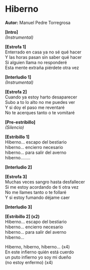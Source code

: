 # Hiberno  
**Autor:** Manuel Pedre Torregrosa  

**[Intro]**  
*(Instrumental)*  

**[Estrofa 1]**  
Enterrado en casa ya no sé qué hacer  
Y las horas pasan sin saber qué hacer  
Si alguien llama no responderé  
Esta mente extraña piérdete otra vez  

**[Interludio 1]**  
*(Instrumental)*  

**[Estrofa 2]**  
Cuando ya estoy harto desaparecer  
Subo a to lo alto no me puedes ver  
Y si doy el paso me reventaré  
No te acerques tanto o te vomitaré  

**[Pre-estribillo]**  
*(Silencio)*  

**[Estribillo 1]**  
Hiberno… escapo del bestiario  
hiberno… encierro necesario  
hiberno… para salir del averno  
hiberno……..  

**[Interludio 2]**  

**[Estrofa 3]**  
Muchas veces sangro hasta desfallecer  
Si me estoy acordando de ti otra vez  
No me llames tanto o te follaré  
Y si estoy fumando déjame caer  

**[Interludio 3]**  

**[Estribillo 2] (x2)**  
Hiberno… escapo del bestiario  
hiberno… encierro necesario  
hiberno… para salir del averno  
hiberno...

Hiberno, hiberno, hiberno... (x4)  
En este infierno quién está cuerdo  
un puto infierno yo soy mi dueño  
(no estoy enfermo) (x4)  


